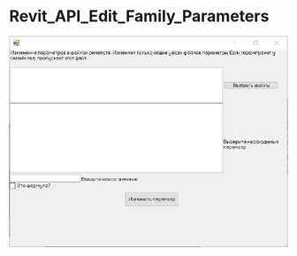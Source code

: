 # Revit_API_Edit_Family_Parameters

<img src="Images/2023-10-02_16-16-23.png" alt="drawing" width="800"/>
